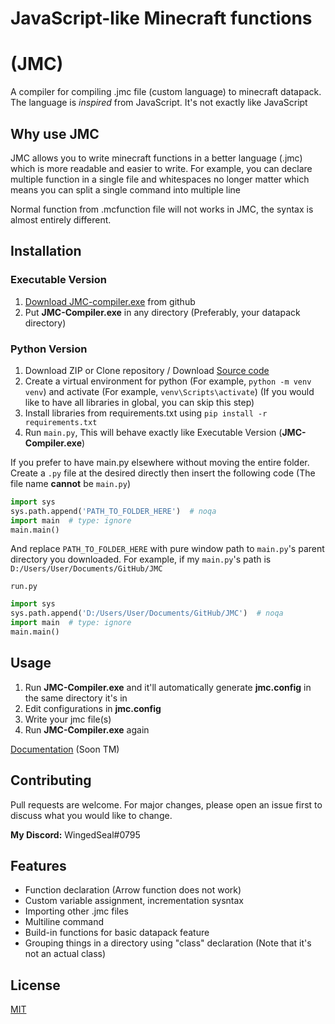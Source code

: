 # JavaScript-like Minecraft functions

# (JMC)

A compiler for compiling .jmc file (custom language) to minecraft datapack.
The language is _inspired_ from JavaScript. It's not exactly like JavaScript

## Why use JMC

JMC allows you to write minecraft functions in a better language (.jmc) which is more readable and easier to write.
For example, you can declare multiple function in a single file and whitespaces no longer matter which means you can split a single command into multiple line

Normal function from .mcfunction file will not works in JMC, the syntax is almost entirely different.

## Installation

### Executable Version

1. [Download JMC-compiler.exe](https://github.com/WingedSeal/jmc/releases/download/v1.0.0-beta.1/JMC-Compiler.exe) from github
1. Put **JMC-Compiler.exe** in any directory (Preferably, your datapack directory)

### Python Version

1. Download ZIP or Clone repository / Download [Source code](https://github.com/WingedSeal/jmc/archive/refs/tags/v1.0.0-beta.1.zip)
1. Create a virtual environment for python (For example, `python -m venv venv`) and activate (For example, `venv\Scripts\activate`) (If you would like to have all libraries in global, you can skip this step)
1. Install libraries from requirements.txt using `pip install -r requirements.txt`
1. Run `main.py`, This will behave exactly like Executable Version (**JMC-Compiler.exe**)

If you prefer to have main.py elsewhere without moving the entire folder.
Create a `.py` file at the desired directly then insert the following code (The file name **cannot** be `main.py`)
```python
import sys
sys.path.append('PATH_TO_FOLDER_HERE')  # noqa
import main  # type: ignore
main.main()
```
And replace `PATH_TO_FOLDER_HERE` with pure window path to `main.py`'s parent directory you downloaded.
For example, if my `main.py`'s path is `D:/Users/User/Documents/GitHub/JMC`

`run.py`
```python
import sys
sys.path.append('D:/Users/User/Documents/GitHub/JMC')  # noqa
import main  # type: ignore
main.main()
```

## Usage
1. Run **JMC-Compiler.exe** and it'll automatically generate **jmc.config** in the same directory it's in
1. Edit configurations in **jmc.config** 
1. Write your jmc file(s)
1. Run **JMC-Compiler.exe** again

[Documentation](docs/index.md) (Soon TM)

## Contributing
Pull requests are welcome. For major changes, please open an issue first to discuss what you would like to change.

**My Discord:** WingedSeal#0795

## Features

- Function declaration (Arrow function does not work)
- Custom variable assignment, incrementation sysntax 
- Importing other .jmc files
- Multiline command
- Build-in functions for basic datapack feature
- Grouping things in a directory using "class" declaration (Note that it's not an actual class)

## License

[MIT](https://choosealicense.com/licenses/mit/)
